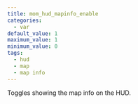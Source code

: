 ```yaml
---
title: mom_hud_mapinfo_enable
categories:
  - var
default_value: 1
maximum_value: 1
minimum_value: 0
tags:
  - hud
  - map
  - map info
---
```


Toggles showing the map info on the HUD.
